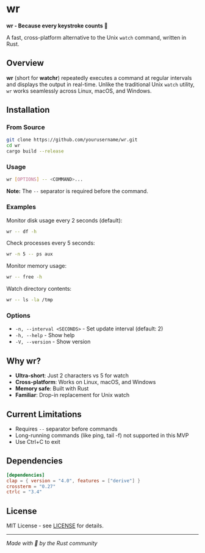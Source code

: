 # wr

**wr - Because every keystroke counts 🦀**

A fast, cross-platform alternative to the Unix `watch` command, written in Rust.

## Overview

**wr** (short for **watchr**) repeatedly executes a command at regular intervals and displays the output in real-time. Unlike the traditional Unix `watch` utility, `wr` works seamlessly across Linux, macOS, and Windows.

## Installation

### From Source

```bash
git clone https://github.com/yourusername/wr.git
cd wr
cargo build --release
```

### Usage

```bash
wr [OPTIONS] -- <COMMAND>...
```

**Note:** The `--` separator is required before the command.

### Examples

Monitor disk usage every 2 seconds (default):

```bash
wr -- df -h
```

Check processes every 5 seconds:

```bash
wr -n 5 -- ps aux
```

Monitor memory usage:

```bash
wr -- free -h
```

Watch directory contents:

```bash
wr -- ls -la /tmp
```

### Options

- `-n, --interval <SECONDS>` - Set update interval (default: 2)
- `-h, --help` - Show help
- `-V, --version` - Show version

## Why wr?

- **Ultra-short**: Just 2 characters vs 5 for watch
- **Cross-platform**: Works on Linux, macOS, and Windows
- **Memory safe**: Built with Rust
- **Familiar**: Drop-in replacement for Unix watch

## Current Limitations

- Requires `--` separator before commands
- Long-running commands (like ping, tail -f) not supported in this MVP
- Use Ctrl+C to exit

## Dependencies

```toml
[dependencies]
clap = { version = "4.0", features = ["derive"] }
crossterm = "0.27"
ctrlc = "3.4"
```

## License

MIT License - see [LICENSE](LICENSE) for details.

---

*Made with 🦀 by the Rust community*

